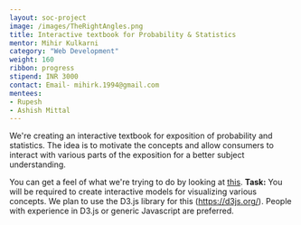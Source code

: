 ```yaml
---
layout: soc-project
image: /images/TheRightAngles.png
title: Interactive textbook for Probability & Statistics
mentor: Mihir Kulkarni
category: "Web Development"
weight: 160
ribbon: progress
stipend: INR 3000
contact: Email- mihirk.1994@gmail.com
mentees: 
- Rupesh
- Ashish Mittal
---
```


We're creating an interactive textbook for exposition of probability and statistics. The idea is to motivate the concepts and allow consumers to interact with various parts of the exposition for a better subject understanding. 

<!--break-->

You can get a feel of what we're trying to do by looking at [this](http://students.brown.edu/seeing-theory). **Task:** You will be required to create interactive models for visualizing various concepts. We plan to use the  D3.js library for this (https://d3js.org/). People with experience in D3.js or generic Javascript are preferred.
